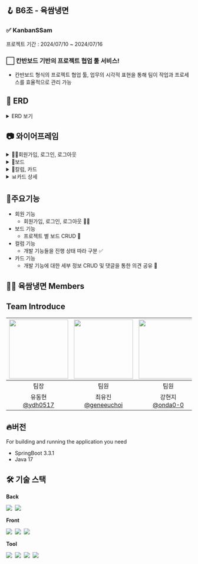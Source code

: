 ## 🪝 B6조 - 육쌈냉면

### ✅ KanbanSSam

프로젝트 기간 : 2024/07/10 ~ 2024/07/16

### ⬜ 칸반보드 기반의 프로젝트 협업 툴 서비스!

- 칸반보드 형식의 프로젝트 협업 툴, 업무의 시각적 표현을 통해 팀이 작업과 프로세스를 효율적으로 관리 가능

## 💬 ERD
<details>
<summary> ERD 보기 </summary>

<p>
<img src="https://www.notion.so/image/https%3A%2F%2Fprod-files-secure.s3.us-west-2.amazonaws.com%2F83c75a39-3aba-4ba4-a792-7aefe4b07895%2Ffc9adbfe-4e3f-4185-89da-7c9081f9d11c%2FKanbanBoard.png?table=block&id=d27d2750-1bd1-453c-9ac7-f7cf77ebd3ea&spaceId=83c75a39-3aba-4ba4-a792-7aefe4b07895&width=2000&userId=95d8eab1-9f5a-461f-9727-30614cb85d7a&cache=v2" width= 700px>
</p>
</details>

## 📷 와이어프레임
<details>
<summary> 👨‍🦲회원가입, 로그인, 로그아웃 </summary>

<p>
<img src="https://www.notion.so/image/https%3A%2F%2Fprod-files-secure.s3.us-west-2.amazonaws.com%2F83c75a39-3aba-4ba4-a792-7aefe4b07895%2Fd5abede8-a3c8-41e1-afdd-7b2b8aa13b8f%2F%25ED%259A%258C%25EC%259B%2590%25EB%25A1%259D%25EB%25A1%259C%25EC%2595%2584.png?table=block&id=2e02481a-8bc2-47fd-98a9-203653ddae4e&spaceId=83c75a39-3aba-4ba4-a792-7aefe4b07895&width=2000&userId=fa8c17e6-ea5a-43ec-9632-2aedfa649e19&cache=v2" width= 700px>
</p>
</details>

<details>
<summary> 🔲보드 </summary>

<p>
<img src="https://www.notion.so/image/https%3A%2F%2Fprod-files-secure.s3.us-west-2.amazonaws.com%2F83c75a39-3aba-4ba4-a792-7aefe4b07895%2F80805a6a-c8fc-4c32-b61b-13295a017a2c%2F%25EB%25B3%25B4%25EB%2593%259C_%25EC%2588%2598%25EC%25A0%2595.png?table=block&id=307592ef-6a5b-4040-a6e4-707505b31a57&spaceId=83c75a39-3aba-4ba4-a792-7aefe4b07895&width=2000&userId=fa8c17e6-ea5a-43ec-9632-2aedfa649e19&cache=v2" width= 700px>
</p>
</details>

<details>
<summary> 📑칼럼, 카드 </summary>

<p>
<img src="https://www.notion.so/image/https%3A%2F%2Fprod-files-secure.s3.us-west-2.amazonaws.com%2F83c75a39-3aba-4ba4-a792-7aefe4b07895%2F36d77c9a-9961-4d1d-9b5b-6d0f7b8ee66d%2F%25EC%25B9%25BC%25EB%259F%25BC_%25EC%2588%2598%25EC%25A0%2595.png?table=block&id=fb1eb211-34b7-4367-96ad-1df35903bcef&spaceId=83c75a39-3aba-4ba4-a792-7aefe4b07895&width=2000&userId=fa8c17e6-ea5a-43ec-9632-2aedfa649e19&cache=v2" width= 700px>
</p>
</details>

<details>
<summary> 📊카드 상세 </summary>

<p>
<img src="https://www.notion.so/image/https%3A%2F%2Fprod-files-secure.s3.us-west-2.amazonaws.com%2F83c75a39-3aba-4ba4-a792-7aefe4b07895%2F6cdb28ce-c0a6-433a-a666-b6a5bb51a81e%2F%25EC%25B9%25B4%25EB%2593%259C_%25EC%2583%2581%25EC%2584%25B8.png?table=block&id=fbb77ba9-84d0-46c6-914f-a55325621bdf&spaceId=83c75a39-3aba-4ba4-a792-7aefe4b07895&width=1680&userId=fa8c17e6-ea5a-43ec-9632-2aedfa649e19&cache=v2" width= 700px>
</p>
</details>


## 💬주요기능

- 회원 기능
  - 회원가입, 로그인, 로그아웃 👨‍🦲
- 보드 기능
  - 프로젝트 별 보드 CRUD 🔧
- 컬럼 기능
  - 개발 기능들을 진행 상태 따라 구분 ✅
- 카드 기능
  - 개발 기능에 대한 세부 정보 CRUD 및 댓글을 통한 의견 공유 📃



## 🥩🍜 육쌈냉면 Members

## Team Introduce


| <img src ="https://avatars.githubusercontent.com/u/64765991?v=4" width="160px" height="160px"> | <img src ="https://avatars.githubusercontent.com/u/100894921?v=4" width="160px" height="160px"> | <img src ="https://avatars.githubusercontent.com/u/102335813?v=4" width="160px" height="160px"> | <img src ="https://avatars.githubusercontent.com/u/162704734?v=4" width="160px" height="160px"> | <img src ="https://avatars.githubusercontent.com/u/165247479?v=4" width="160px" height="160px"> |
|:-------------------------------------------------------------------------------------------------------------------------:|:----------------------------------------------------------------------------------------------------------------------------------------------------------------:|:----------------------------------------------------------------------------------------------------------------------------------------------------------------:|:----------------------------------------------------------------------------------------------------------------------------------------------------------------:|:----------------------------------------------------------------------------------------------------------------------------------------------------------------:|
|                                                                             팀장                                       |                                                                                팀원                                                                                |                                                                                팀원                                                                                |                                                                                팀원                                                                                |                                                                                팀원                                                                                |
|                                                          유동현<br>[@ydh0517](https://github.com/ydh5017)                    |                                                       최유진<br>[@geneeuchoi](https://github.com/geneeuchoi)                                                        |                                                         강현지<br>[@onda0-0](https://github.com/onda0-0)                                                          |                                                          김우석<br>[@Wooseok1213](https://github.com/Wooseok1213)                                                           |                                                         손아엘<br>[@Luel1197](https://github.com/Luel1197)                                                          |

## 🔥버전
For building and running the application you need

- SpringBoot 3.3.1
- Java 17

## 🛠️ 기술 스택

**Back**


<img src="https://img.shields.io/badge/Spring Boot-6DB33F?style=flat-square&logo=springboot&logoColor=white">&nbsp;
<img src="https://img.shields.io/badge/Spring Security-6DB33F?style=flat-square&logo=springsecurity&logoColor=white">&nbsp;
<br>

**Front**

<img src="https://img.shields.io/badge/HTML5-E34F26?style=flat-square&logo=html5&logoColor=white">&nbsp;
<img src="https://img.shields.io/badge/CSS-1572B6?style=flat-square&logo=css3&logoColor=white">&nbsp;
<img src="https://img.shields.io/badge/JavaScript-F7DF1E?style=flat-square&logo=javascript&logoColor=black">&nbsp;
<br>

**Tool**

<img src="https://img.shields.io/badge/git-F05032?style=flat-square&logo=git&logoColor=white">&nbsp;
<img src="https://img.shields.io/badge/IntelliJ IDEA-000000?style=flat-square&logo=IntelliJ IDEA&logoColor=white">&nbsp;
<img src="https://img.shields.io/badge/Github-181717?style=flat-square&logo=github&logoColor=white">&nbsp;
<img src="https://img.shields.io/badge/Slack-4A154B?style=flat-square&logo=Slack&logoColor=white">
<br>

